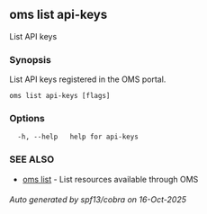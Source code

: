 ## oms list api-keys

List API keys

### Synopsis

List API keys registered in the OMS portal.

```
oms list api-keys [flags]
```

### Options

```
  -h, --help   help for api-keys
```

### SEE ALSO

* [oms list](oms_list.md)	 - List resources available through OMS

###### Auto generated by spf13/cobra on 16-Oct-2025

